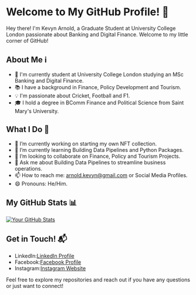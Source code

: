 # Welcome to My GitHub Profile! 👋

Hey there! I'm Kevyn Arnold, a Graduate Student at University College London passionate about Banking and Digital Finance. Welcome to my little corner of GitHub!

## About Me ℹ️

- 🚀 I'm currently student at University College London studying an MSc Banking and Digital Finance.
- 📚 I have a background in Finance, Policy Development and Tourism.
- 💡 I'm passionate about Cricket, Football and F1.
- 🎓 I hold a degree in BComm Finance and Political Science from Saint Mary's University.

## What I Do 💼

- 🔭 I’m currently working on starting my own NFT collection.
- 🌱 I’m currently learning Building Data Pipelines and Python Packages.
- 👯 I’m looking to collaborate on Finance, Policy and Tourism Projects.
- 💬 Ask me about Building Data Pipelines to streamline business operations.
- 📫 How to reach me: arnold.kevyn@gmail.com or Social Media Profiles.
- 😄 Pronouns: He/Him.

## My GitHub Stats 📊

[![Your GitHub Stats](https://github-readme-stats.vercel.app/api?username=yourusername&show_icons=true&theme=radical)](https://github.com/yourusername)

## Get in Touch! 📬

- LinkedIn:[LinkedIn Profile](https://www.linkedin.com/in/kevyn-arnold/)
- Facebook:[Facebook Profile](https://www.facebook.com/kevyn.arnold)
- Instagram:[Instagram Website](https://www.instagram.com/kevynarnold758/)

Feel free to explore my repositories and reach out if you have any questions or just want to connect!
